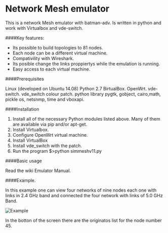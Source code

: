Network Mesh emulator
=====================

This is a network Mesh emulator with batman-adv. Is written in python and work with Virtualbox and vde-switch.

####Key features:

- Its possible to build topologies to 81 nodes.
- Each node can be a different virtual machine.
- Compativility with Wireshark.
- Its posible change the links proppiertys while the emulation is running.
- Easy access to each virtual machine.

####Prerequisites

Linux (developed on Ubuntu 14.08)
Python 2.7
BirtualBox.
OpenWrt.
vde-switch.
vde_switch colour patch.
python library pygtk, gobject, cairo,math, pickle os, netsnmp, time and vboxapi.

####Installation

1. Install all of the necessary Python modules listed above. Many of them are available via pip and/or apt-get.
2. Install Virtualbox.
3. Configure OpenWrt virtual machine.
4. Install VirtualBox
5. Install vde_switch with the patch.
6. Run the program $>python simmeshv11.py

####Basic usage

Read the wiki Emulator Manual.

####Example.

In this example one can view four networks of nine nodes each one with links in 2.4 GHz band and connected the four network with links of 5.0 GHz Band.

![Example](https://github.com/dbritos/Network-mesh-emulator/blob/master/figures/example.png "Example")

In the botton of the screen there are the originatos list for the node number 45.



